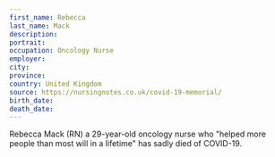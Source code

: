 ```yaml
---
first_name: Rebecca
last_name: Mack
description: 
portrait: 
occupation: Oncology Nurse
employer: 
city: 
province: 
country: United Kingdom
source: https://nursingnotes.co.uk/covid-19-memorial/
birth_date: 
death_date: 
---
```


Rebecca Mack (RN) a 29-year-old oncology nurse who "helped more people than most will in a lifetime" has sadly died of COVID-19.